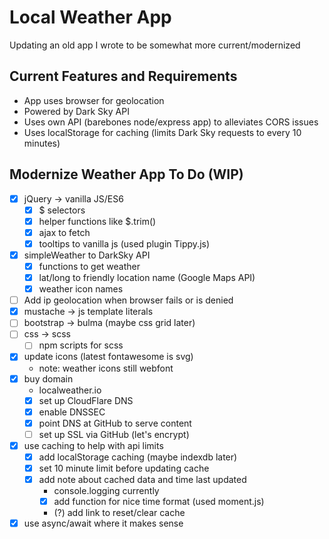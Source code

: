 # Local Weather App

Updating an old app I wrote to be somewhat more current/modernized

## Current Features and Requirements

- App uses browser for geolocation
- Powered by Dark Sky API
- Uses own API (barebones node/express app) to alleviates CORS issues
- Uses localStorage for caching (limits Dark Sky requests to every 10 minutes)

## Modernize Weather App To Do (WIP)

- [x] jQuery -> vanilla JS/ES6
  - [x] $ selectors
  - [x] helper functions like $.trim()
  - [x] ajax to fetch
  - [x] tooltips to vanilla js (used plugin Tippy.js)
- [x] simpleWeather to DarkSky API
  - [x] functions to get weather
  - [x] lat/long to friendly location name (Google Maps API)
  - [x] weather icon names
- [ ] Add ip geolocation when browser fails or is denied
- [x] mustache -> js template literals
- [ ] bootstrap -> bulma (maybe css grid later)
- [ ] css -> scss
  - [ ] npm scripts for scss
- [x] update icons (latest fontawesome is svg)
  - note: weather icons still webfont
- [x] buy domain
  - localweather.io
  - [x] set up CloudFlare DNS
  - [x] enable DNSSEC
  - [x] point DNS at GitHub to serve content
  - [ ] set up SSL via GitHub (let's encrypt)
- [x] use caching to help with api limits
  - [x] add localStorage caching (maybe indexdb later)
  - [x] set 10 minute limit before updating cache
  - [x] add note about cached data and time last updated
    - console.logging currently
    - [x] add function for nice time format (used moment.js)
    - (?) add link to reset/clear cache
- [x] use async/await where it makes sense